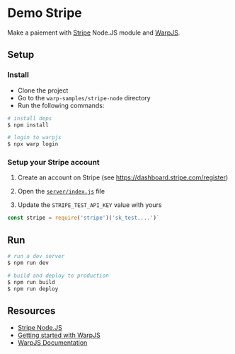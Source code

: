 # Demo Stripe

Make a paiement with [Stripe](https://stripe.com) Node.JS module and [WarpJS](https://warpjs.com).

## Setup

### Install

- Clone the project
- Go to the `warp-samples/stripe-node` directory
- Run the following commands:

```bash
# install deps
$ npm install

# login to warpjs
$ npx warp login
```

### Setup your Stripe account

1. Create an account on Stripe (see https://dashboard.stripe.com/register)

2. Open the [`server/index.js`](server/index.js) file

3. Update the `STRIPE_TEST_API_KEY` value with yours

```js
const stripe = require('stripe')('sk_test....')`
```

## Run

```bash
# run a dev server
$ npm run dev

# build and deploy to production
$ npm run build
$ npm run deploy
```

## Resources

- [Stripe Node.JS](https://www.npmjs.com/package/stripe)
- [Getting started with WarpJS](https://warpjs.dev/docs/getting-started)
- [WarpJS Documentation](https://warpjs.dev)
